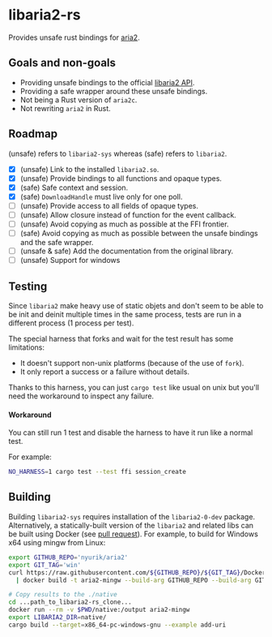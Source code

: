 # libaria2-rs
Provides unsafe rust bindings for [aria2](https://aria2.github.io/).

## Goals and non-goals

* Providing unsafe bindings to the official [libaria2 API](http://aria2.github.io/manual/en/html/libaria2.html).
* Providing a safe wrapper around these unsafe bindings.
* Not being a Rust version of `aria2c`.
* Not rewriting `aria2` in Rust.

## Roadmap

(unsafe) refers to `libaria2-sys` whereas (safe) refers to `libaria2`.

- [x] (unsafe) Link to the installed `libaria2.so`.
- [x] (unsafe) Provide bindings to all functions and opaque types.
- [x] (safe) Safe context and session.
- [x] (safe) `DownloadHandle` must live only for one poll.
- [ ] (unsafe) Provide access to all fields of opaque types.
- [ ] (unsafe) Allow closure instead of function for the event callback.
- [ ] (unsafe) Avoid copying as much as possible at the FFI frontier.
- [ ] (safe) Avoid copying as much as possible between the unsafe bindings and the safe wrapper.
- [ ] (unsafe & safe) Add the documentation from the original library.
- [ ] (unsafe) Support for windows

## Testing
Since `libaria2` make heavy use of static objets and don't seem
to be able to be init and deinit multiple times in the same process,
tests are run in a different process (1 process per test).

The special harness that forks and wait for the test result has
some limitations:
* It doesn't support non-unix platforms (because of the use of `fork`).
* It only report a success or a failure without details.

Thanks to this harness, you can just `cargo test` like usual on
unix but you'll need the workaround to inspect any failure.

#### Workaround
You can still run 1 test and disable the harness to have it run
like a normal test.

For example:
```bash
NO_HARNESS=1 cargo test --test ffi session_create
```

## Building
Building `libaria2-sys` requires installation of the `libaria2-0-dev` package. Alternatively, a statically-built version of the `libaria2` and related libs can be built using Docker (see [pull request](https://github.com/aria2/aria2/pull/1867)). For example, to build for Windows x64 using mingw from Linux:

```bash
export GITHUB_REPO='nyurik/aria2'
export GIT_TAG='win'
curl https://raw.githubusercontent.com/${GITHUB_REPO}/${GIT_TAG}/Dockerfile.mingw \
  | docker build -t aria2-mingw --build-arg GITHUB_REPO --build-arg GIT_TAG --build-arg LIBARIA2=enable --build-arg HOST=x86_64-w64-mingw32 -

# Copy results to the ./native
cd ...path_to_libaria2-rs_clone...
docker run --rm -v $PWD/native:/output aria2-mingw
export LIBARIA2_DIR=native/
cargo build --target=x86_64-pc-windows-gnu --example add-uri
```
